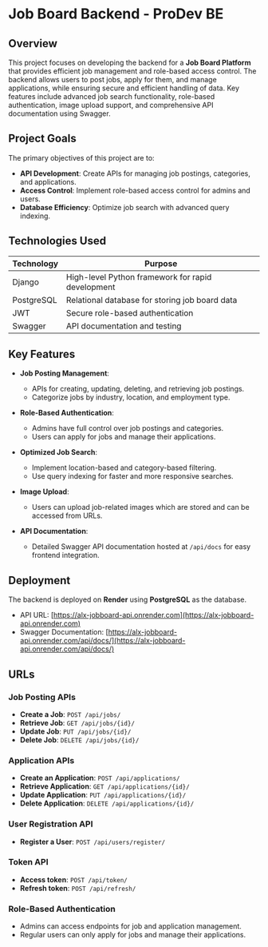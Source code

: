 # Job Board Backend - ProDev BE

## Overview

This project focuses on developing the backend for a **Job Board Platform** that provides efficient job management and role-based access control. The backend allows users to post jobs, apply for them, and manage applications, while ensuring secure and efficient handling of data. Key features include advanced job search functionality, role-based authentication, image upload support, and comprehensive API documentation using Swagger.

## Project Goals

The primary objectives of this project are to:

- **API Development**: Create APIs for managing job postings, categories, and applications.
- **Access Control**: Implement role-based access control for admins and users.
- **Database Efficiency**: Optimize job search with advanced query indexing.

## Technologies Used

| **Technology** | **Purpose** |
|----------------|------------|
| Django         | High-level Python framework for rapid development |
| PostgreSQL     | Relational database for storing job board data |
| JWT            | Secure role-based authentication |
| Swagger        | API documentation and testing |

## Key Features

- **Job Posting Management**: 
  - APIs for creating, updating, deleting, and retrieving job postings.
  - Categorize jobs by industry, location, and employment type.

- **Role-Based Authentication**:
  - Admins have full control over job postings and categories.
  - Users can apply for jobs and manage their applications.

- **Optimized Job Search**:
  - Implement location-based and category-based filtering.
  - Use query indexing for faster and more responsive searches.

- **Image Upload**:
  - Users can upload job-related images which are stored and can be accessed from URLs.

- **API Documentation**:
  - Detailed Swagger API documentation hosted at `/api/docs` for easy frontend integration.

## Deployment

The backend is deployed on **Render** using **PostgreSQL** as the database.

- API URL: [https://alx-jobboard-api.onrender.com](https://alx-jobboard-api.onrender.com)
- Swagger Documentation: [https://alx-jobboard-api.onrender.com/api/docs/](https://alx-jobboard-api.onrender.com/api/docs/)

## URLs

### Job Posting APIs

- **Create a Job**: `POST /api/jobs/`
- **Retrieve Job**: `GET /api/jobs/{id}/`
- **Update Job**: `PUT /api/jobs/{id}/`
- **Delete Job**: `DELETE /api/jobs/{id}/`

### Application APIs

- **Create an Application**: `POST /api/applications/`
- **Retrieve Application**: `GET /api/applications/{id}/`
- **Update Application**: `PUT /api/applications/{id}/`
- **Delete Application**: `DELETE /api/applications/{id}/`

### User Registration API

- **Register a User**: `POST /api/users/register/`

### Token API

- **Access token**: `POST /api/token/`
- **Refresh token**: `POST /api/refresh/`


### Role-Based Authentication

- Admins can access endpoints for job and application management.
- Regular users can only apply for jobs and manage their applications.

